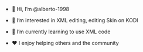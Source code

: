- 👋 Hi, I’m @alberto-1998
- 👀 I’m interested in XML editing, editing Skin on KODI
- 🌱 I’m currently learning to use XML code

- ❤  I enjoy helping others and the community 

<!---
alberto-1998/alberto-1998 is a ✨ special ✨ repository because its `README.md` (this file) appears on your GitHub profile.
You can click the Preview link to take a look at your changes.
--->
